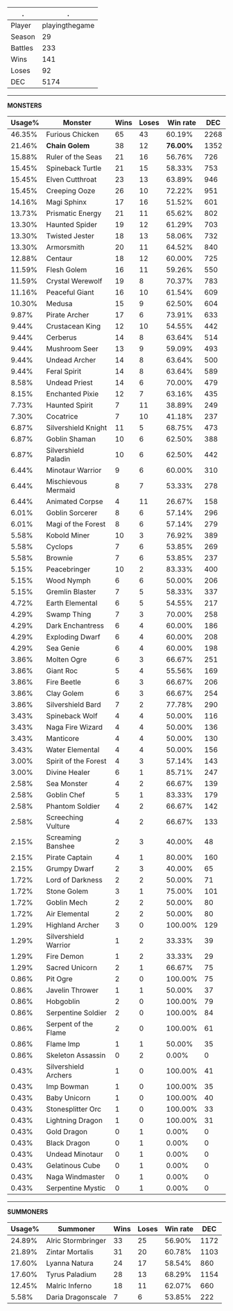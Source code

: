 .|.
|-|-
Player|playingthegame
Season|29
Battles|233
Wins|141
Loses|92
DEC|5174

---
**MONSTERS**

Usage%|Monster|Wins|Loses|Win rate|DEC|
-|-|-|-|-|-|
46.35%|Furious Chicken|65|43|60.19%|2268|
21.46%|**Chain Golem**|38|12|**76.00%**|1352|
15.88%|Ruler of the Seas|21|16|56.76%|726|
15.45%|Spineback Turtle|21|15|58.33%|753|
15.45%|Elven Cutthroat|23|13|63.89%|946|
15.45%|Creeping Ooze|26|10|72.22%|951|
14.16%|Magi Sphinx|17|16|51.52%|601|
13.73%|Prismatic Energy|21|11|65.62%|802|
13.30%|Haunted Spider|19|12|61.29%|703|
13.30%|Twisted Jester|18|13|58.06%|732|
13.30%|Armorsmith|20|11|64.52%|840|
12.88%|Centaur|18|12|60.00%|725|
11.59%|Flesh Golem|16|11|59.26%|550|
11.59%|Crystal Werewolf|19|8|70.37%|783|
11.16%|Peaceful Giant|16|10|61.54%|609|
10.30%|Medusa|15|9|62.50%|604|
9.87%|Pirate Archer|17|6|73.91%|633|
9.44%|Crustacean King|12|10|54.55%|442|
9.44%|Cerberus|14|8|63.64%|514|
9.44%|Mushroom Seer|13|9|59.09%|493|
9.44%|Undead Archer|14|8|63.64%|500|
9.44%|Feral Spirit|14|8|63.64%|589|
8.58%|Undead Priest|14|6|70.00%|479|
8.15%|Enchanted Pixie|12|7|63.16%|435|
7.73%|Haunted Spirit|7|11|38.89%|249|
7.30%|Cocatrice|7|10|41.18%|237|
6.87%|Silvershield Knight|11|5|68.75%|473|
6.87%|Goblin Shaman|10|6|62.50%|388|
6.87%|Silvershield Paladin|10|6|62.50%|442|
6.44%|Minotaur Warrior|9|6|60.00%|310|
6.44%|Mischievous Mermaid|8|7|53.33%|278|
6.44%|Animated Corpse|4|11|26.67%|158|
6.01%|Goblin Sorcerer|8|6|57.14%|296|
6.01%|Magi of the Forest|8|6|57.14%|279|
5.58%|Kobold Miner|10|3|76.92%|389|
5.58%|Cyclops|7|6|53.85%|269|
5.58%|Brownie|7|6|53.85%|237|
5.15%|Peacebringer|10|2|83.33%|400|
5.15%|Wood Nymph|6|6|50.00%|206|
5.15%|Gremlin Blaster|7|5|58.33%|337|
4.72%|Earth Elemental|6|5|54.55%|217|
4.29%|Swamp Thing|7|3|70.00%|258|
4.29%|Dark Enchantress|6|4|60.00%|186|
4.29%|Exploding Dwarf|6|4|60.00%|208|
4.29%|Sea Genie|6|4|60.00%|198|
3.86%|Molten Ogre|6|3|66.67%|251|
3.86%|Giant Roc|5|4|55.56%|169|
3.86%|Fire Beetle|6|3|66.67%|206|
3.86%|Clay Golem|6|3|66.67%|254|
3.86%|Silvershield Bard|7|2|77.78%|290|
3.43%|Spineback Wolf|4|4|50.00%|116|
3.43%|Naga Fire Wizard|4|4|50.00%|136|
3.43%|Manticore|4|4|50.00%|130|
3.43%|Water Elemental|4|4|50.00%|156|
3.00%|Spirit of the Forest|4|3|57.14%|143|
3.00%|Divine Healer|6|1|85.71%|247|
2.58%|Sea Monster|4|2|66.67%|139|
2.58%|Goblin Chef|5|1|83.33%|179|
2.58%|Phantom Soldier|4|2|66.67%|142|
2.58%|Screeching Vulture|4|2|66.67%|133|
2.15%|Screaming Banshee|2|3|40.00%|48|
2.15%|Pirate Captain|4|1|80.00%|160|
2.15%|Grumpy Dwarf|2|3|40.00%|65|
1.72%|Lord of Darkness|2|2|50.00%|71|
1.72%|Stone Golem|3|1|75.00%|101|
1.72%|Goblin Mech|2|2|50.00%|80|
1.72%|Air Elemental|2|2|50.00%|80|
1.29%|Highland Archer|3|0|100.00%|129|
1.29%|Silvershield Warrior|1|2|33.33%|39|
1.29%|Fire Demon|1|2|33.33%|29|
1.29%|Sacred Unicorn|2|1|66.67%|75|
0.86%|Pit Ogre|2|0|100.00%|75|
0.86%|Javelin Thrower|1|1|50.00%|37|
0.86%|Hobgoblin|2|0|100.00%|79|
0.86%|Serpentine Soldier|2|0|100.00%|84|
0.86%|Serpent of the Flame|2|0|100.00%|61|
0.86%|Flame Imp|1|1|50.00%|35|
0.86%|Skeleton Assassin|0|2|0.00%|0|
0.43%|Silvershield Archers|1|0|100.00%|41|
0.43%|Imp Bowman|1|0|100.00%|35|
0.43%|Baby Unicorn|1|0|100.00%|40|
0.43%|Stonesplitter Orc|1|0|100.00%|33|
0.43%|Lightning Dragon|1|0|100.00%|31|
0.43%|Gold Dragon|0|1|0.00%|0|
0.43%|Black Dragon|0|1|0.00%|0|
0.43%|Undead Minotaur|0|1|0.00%|0|
0.43%|Gelatinous Cube|0|1|0.00%|0|
0.43%|Naga Windmaster|0|1|0.00%|0|
0.43%|Serpentine Mystic|0|1|0.00%|0|

---
**SUMMONERS**

Usage%|Summoner|Wins|Loses|Win rate|DEC|
-|-|-|-|-|-|
24.89%|Alric Stormbringer|33|25|56.90%|1172|
21.89%|Zintar Mortalis|31|20|60.78%|1103|
17.60%|Lyanna Natura|24|17|58.54%|860|
17.60%|Tyrus Paladium|28|13|68.29%|1154|
12.45%|Malric Inferno|18|11|62.07%|660|
5.58%|Daria Dragonscale|7|6|53.85%|222|
